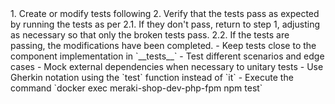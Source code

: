 <steps>
1. Create or modify tests following <best-practices>
2. Verify that the tests pass as expected by running the tests as per <how-to-run>
2.1. If they don't pass, return to step 1, adjusting as necessary so that only the broken tests pass.
2.2. If the tests are passing, the modifications have been completed.
</steps>

<best-practices to="Vitest Tests">
- Keep tests close to the component implementation in `__tests__`
- Test different scenarios and edge cases
- Mock external dependencies when necessary to unitary tests
- Use Gherkin notation using the `test` function instead of `it`
</best-practices>

<how-to-run>
- Execute the command `docker exec meraki-shop-dev-php-fpm npm test`
</how-to-run>
